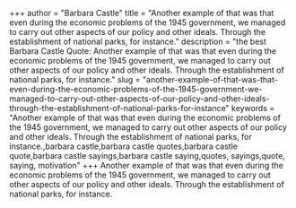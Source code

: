 +++
author = "Barbara Castle"
title = "Another example of that was that even during the economic problems of the 1945 government, we managed to carry out other aspects of our policy and other ideals. Through the establishment of national parks, for instance."
description = "the best Barbara Castle Quote: Another example of that was that even during the economic problems of the 1945 government, we managed to carry out other aspects of our policy and other ideals. Through the establishment of national parks, for instance."
slug = "another-example-of-that-was-that-even-during-the-economic-problems-of-the-1945-government-we-managed-to-carry-out-other-aspects-of-our-policy-and-other-ideals-through-the-establishment-of-national-parks-for-instance"
keywords = "Another example of that was that even during the economic problems of the 1945 government, we managed to carry out other aspects of our policy and other ideals. Through the establishment of national parks, for instance.,barbara castle,barbara castle quotes,barbara castle quote,barbara castle sayings,barbara castle saying,quotes, sayings,quote, saying, motivation"
+++
Another example of that was that even during the economic problems of the 1945 government, we managed to carry out other aspects of our policy and other ideals. Through the establishment of national parks, for instance.
